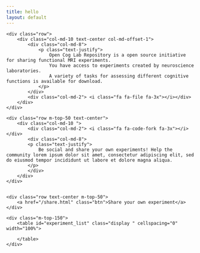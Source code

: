 ```yaml
---
title: hello
layout: default
---
```

<script type="text/javascript">
    $(document).ready( function () {

    var dataset = [
    	['experiment_moraldillema', 'moral dillema task', 'aaa', 'bbb', 'ccc'],
    	['experiment_test2', 'experiment test 2', '111', '222', '333']
    ]


    var table = $('#experiment_list').DataTable({
    	'data': dataset,
    	'columns': [
    		{'title': 'id', 'visible': false},
    		{'title': 'Title'},
    		{'title': 'Author'},
    		{'title': 'Environment'},
    		{'title': 'Category'}
    	],
        searching: false,
        paging: false,
        ordering:  true,
        info: false
    });

    $('#experiment_list tbody').on( 'click', 'tr', function () {

    	var experiment_id = table.row( this ).data()[0];


     	window.location.replace('/' + experiment_id + '.html');
    	window.location.href = '/' + experiment_id + '.html';
	} );

} );
</script>


<div class="section">

	<div class="row">
		<div class="col-md-10 text-center col-md-offset-1">
			<div class="col-md-8">
				<p class="text-justify">
					Open Cog Lab Repository is a open source initiative for sharing functional MRI experiments.
					You have access to experiments created by neuroscience laboratories.
					A variety of tasks for assessing different cognitive functions is available for download.
				</p>
			</div>
			<div class="col-md-2"> <i class="fa fa-file fa-3x"></i></div>
		</div>
	</div>

	<div class="row m-top-50 text-center">
		<div class="col-md-10 ">
			<div class="col-md-2"> <i class="fa fa-code-fork fa-3x"></i> </div>
			<div class="col-md-8">
			<p class="text-justify">
				Be social and share your own experiments! Help the community lorem ipsum dolor sit amet, consectetur adipiscing elit, sed do eiusmod tempor incididunt ut labore et dolore magna aliqua.
			</p>
			</div>
		</div>
	</div>


	<div class="row text-center m-top-50">
		<a href="/share.html" class="btn">Share your own experiment</a>
	</div>

<!-- 	<h2>Available experiments</h2> -->

	<div class="m-top-150">
		<table id="experiment_list" class="display " cellspacing="0" width="100%">
	
		</table>
	</div>
</div>